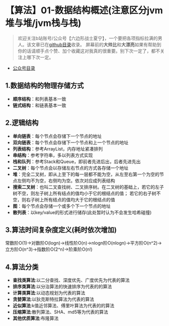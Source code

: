 # 【算法】01-数据结构概述(注意区分jvm堆与堆/jvm栈与栈)
> 欢迎关注b站账号/公众号【六边形战士夏宁】，一个要把各项指标拉满的男人。该文章已在[github目录](https://github.com/edanlx/SealBook)收录。
屏幕前的**大帅比**和**大漂亮**如果有帮助到你的话请顺手点个赞、加个收藏这对我真的很重要。别下次一定了，都不关注上哪下次一定。
* [公众号目录](https://gitee.com/seal_li/SealBook/blob/master/catalogue/wechat.md)

## 1.数据结构的物理存储方式
* **顺序结构**：和列表基本一致
* **链式结构**：和链表基本一致

## 2.逻辑结构
* **单向链表**：每个节点会存储下一个节点的地址
* **双向链表**：每个节点会存储下一个节点和上一个节点的地址
* **列表结构**：参考ArrayList，内存地址紧凑排列
* **串结构**：参考字符串，多以列表方式实现
* **栈和队列**：参考Stack和Queue，即前者先进后出，后者先进先出
* **二叉树**：每个节点会以存储左右节点的方式各存储一个地址
* **堆**：完全二叉树，即从上至下的每一层都不能为空，从左至右第一个为空的节点左侧均不为空，右侧均为空。依次对应成列表结构
* **搜索二叉树**：也叫二叉查找树、二叉排序树。在二叉树的基础上，若它的左子树不空，则左子树上所有结点的值均小于它的根结点的值； 若它的右子树不空，则右子树上所有结点的值均大于它的根结点的值
* **图**：每个节点会存储一个或多个下一个节点的地址
* **散列表**：以key/value的形式进行储存(此处暂时认为不会发生哈希碰撞)

## 3.算法时间复杂度定义(耗时依次增加)
常数阶O(1)->对数阶O(logn)->线性阶O(n)->nlogn阶O(nlogn)->平方阶O(n^2)->立方阶O(n^3)->指数阶O(2^n)->阶乘阶O(n!)
## 4.算法分类
* **查找类算法**:以二分查找、深度优先、广度优先为代表的算法
* **排序类算法**:以分治算法的快速排序为代表的的算法
* **计算类算法**:以动态规划为代表的算法
* **贪婪算法**:以狄克斯特拉算法为代表的算法
* **近似算法**:k值近邻算法、傅里叶算法为代表的的算法
* **压缩算法**:散列算法、SHA、md5等为代表的算法
* **其他优质算法**:布隆算法